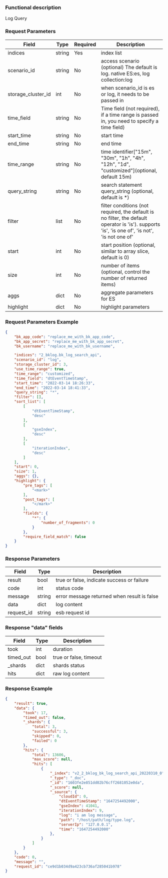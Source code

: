 ### Functional description

Log Query

### Request Parameters


| Field      |  Type     | Required   |  Description      |
|-----------|------------|--------|------------|
| indices         |  string    | Yes     | index list |
| scenario_id         |  string    | No    | access scenario (optional) The default is log. native ES:es, log collection:log |
| storage_cluster_id  |  int   | No     | when scenario_id is es or log, it needs to be passed in |
| time_field  |  string   | No     | Time field (not required), if a time range is passed in, you need to specify a time field)|
| start_time  |  string   | No     | start time |
| end_time  |  string   | No     | end time |
| time_range  |  string  | No     | time identifier["15m", "30m", "1h", "4h", "12h", "1d", "customized"](optional, default 15m)|
| query_string  |  string   | No     | search statement query_string (optional, default is *) |
| filter  |  list   | No     | filter conditions (not required, the default is no filter, the default operator is 'is'). supports 'is', 'is one of', 'is not', 'is not one of' |
| start  |  int   | No     | start position (optional, similar to array slice, default is 0) |
| size  |  int   | No     | number of items (optional, control the number of returned items) |
| aggs  |  dict   | No     | aggregate parameters for ES |
| highlight  |  dict   | No     | highlight parameters |


### Request Parameters Example

```json
{
    "bk_app_code": "replace_me_with_bk_app_code",
    "bk_app_secret": "replace_me_with_bk_app_secret",
    "bk_username": "replace_me_with_bk_username",

    "indices": "2_bklog.bk_log_search_api",
    "scenario_id": "log",
    "storage_cluster_id": 3,
    "use_time_range": true,
    "time_range": "customized",
    "time_field": "dtEventTimeStamp",
    "start_time": "2022-03-14 18:26:33",
    "end_time": "2022-03-14 18:41:33",
    "query_string": "*",
    "filter": [],
    "sort_list": [
        [
            "dtEventTimeStamp",
            "desc"
        ],
        [
            "gseIndex",
            "desc"
        ],
        [
            "iterationIndex",
            "desc"
        ]
    ],
    "start": 0,
    "size": 1,
    "aggs": {},
    "highlight": {
        "pre_tags": [
            "<mark>"
        ],
        "post_tags": [
            "</mark>"
        ],
        "fields": {
            "*": {
                "number_of_fragments": 0
            }
        },
        "require_field_match": false
    }
}
```

### Response Parameters

| Field    | Type   | Description         |
| ------- | ------ | ------------ |
| result  | bool   | true or false, indicate success or failure |
| code    | int    | status code |
| message | string | error message returned when result is false     |
| data    | dict   | log content  |
| request_id | string   | esb request id |


### Response "data" fields

|  Field   | Type   | Description         |
| ------- | ------ | ------------ |
| took  | int   | duration |
| timed_out    | bool    | true or false, timeout |
| _shards | dict | shards status     |
| hits    | dict   | raw log content  |


### Response Example

```json
{
    "result": true,
    "data": {
        "took": 17,
        "timed_out": false,
        "_shards": {
            "total": 3,
            "successful": 3,
            "skipped": 0,
            "failed": 0
        },
        "hits": {
            "total": 13606,
            "max_score": null,
            "hits": [
                {
                    "_index": "v2_2_bklog_bk_log_search_api_20220310_0",
                    "_type": "_doc",
                    "_id": "1603fe2e851dd02b76cff2681052e0da",
                    "_score": null,
                    "_source": {
                        "cloudId": 0,
                        "dtEventTimeStamp": "1647254492000",
                        "gseIndex": 41041,
                        "iterationIndex": 9,
                        "log": "i am log message",
                        "path": "/host/path/log/type.log",
                        "serverIp": "127.0.0.1",
                        "time": "1647254492000"
                    },
                }
            ]
        }
    },
    "code": 0,
    "message": "",
    "request_id": "ce9d1b034d9a423cb736af285041b978"
}
```